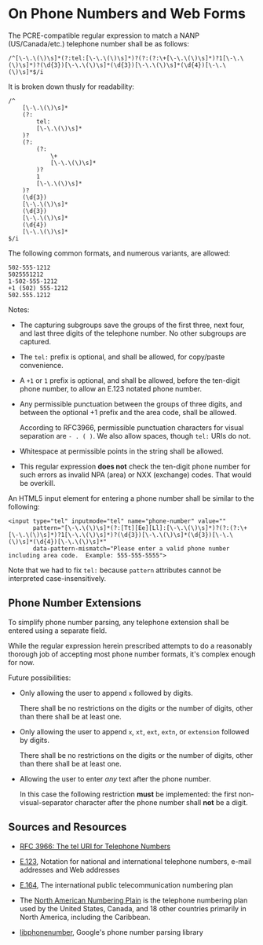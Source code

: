 # On Phone Numbers and Web Forms

The PCRE-compatible regular expression to match a NANP
(US/Canada/etc.) telephone number shall be as follows:

    /^[\-\.\(\)\s]*(?:tel:[\-\.\(\)\s]*)?(?:(?:\+[\-\.\(\)\s]*)?1[\-\.\(\)\s]*)?(\d{3})[\-\.\(\)\s]*(\d{3})[\-\.\(\)\s]*(\d{4})[\-\.\(\)\s]*$/i

It is broken down thusly for readability:

    /^
        [\-\.\(\)\s]*
        (?:
            tel:
            [\-\.\(\)\s]*
        )?
        (?:
            (?:
                \+
                [\-\.\(\)\s]*
            )?
            1
            [\-\.\(\)\s]*
        )?
        (\d{3})
        [\-\.\(\)\s]*
        (\d{3})
        [\-\.\(\)\s]*
        (\d{4})
        [\-\.\(\)\s]*
    $/i

The following common formats, and numerous variants, are allowed:

    502-555-1212
    5025551212
    1-502-555-1212
    +1 (502) 555-1212
    502.555.1212

Notes:

-   The capturing subgroups save the groups of the first three, next
    four, and last three digits of the telephone number.  No other
    subgroups are captured.

-   The `tel:` prefix is optional, and shall be allowed, for
    copy/paste convenience.

-   A `+1` or `1` prefix is optional, and shall be allowed, before the
    ten-digit phone number, to allow an E.123 notated phone number.

-   Any permissible punctuation between the groups of three digits,
    and between the optional +1 prefix and the area code, shall be
    allowed.

    According to RFC3966, permissible punctuation characters for
    visual separation are `- . ( )`.  We also allow spaces, though
    `tel:` URIs do not.

-   Whitespace at permissible points in the string shall be allowed.

-   This regular expression **does not** check the ten-digit phone
    number for such errors as invalid NPA (area) or NXX (exchange)
    codes.  That would be overkill.

An HTML5 input element for entering a phone number shall be similar to
the following:

    <input type="tel" inputmode="tel" name="phone-number" value=""
           pattern="[\-\.\(\)\s]*(?:[Tt][Ee][Ll]:[\-\.\(\)\s]*)?(?:(?:\+[\-\.\(\)\s]*)?1[\-\.\(\)\s]*)?(\d{3})[\-\.\(\)\s]*(\d{3})[\-\.\(\)\s]*(\d{4})[\-\.\(\)\s]*"
           data-pattern-mismatch="Please enter a valid phone number including area code.  Example: 555-555-5555">

Note that we had to fix `tel:` because `pattern` attributes cannot be
interpreted case-insensitively.

## Phone Number Extensions

To simplify phone number parsing, any telephone extension shall be
entered using a separate field.

While the regular expression herein prescribed attempts to do a
reasonably thorough job of accepting most phone number formats, it's
complex enough for now.

Future possibilities:

-   Only allowing the user to append `x` followed by digits.

    There shall be no restrictions on the digits or the number of
    digits, other than there shall be at least one.

-   Only allowing the user to append `x`, `xt`, `ext`, `extn`, or
    `extension` followed by digits.

    There shall be no restrictions on the digits or the number of
    digits, other than there shall be at least one.

-   Allowing the user to enter *any* text after the phone number.

    In this case the following restriction **must** be implemented:
    the first non-visual-separator character after the phone number
    shall **not** be a digit.

## Sources and Resources

-   [RFC 3966: The tel URI for Telephone Numbers](https://tools.ietf.org/html/rfc3966)

-   [E.123](https://en.wikipedia.org/wiki/E.123), Notation for national and international telephone numbers, e-mail addresses and Web addresses

-   [E.164](https://en.wikipedia.org/wiki/E.164), The international public telecommunication numbering plan

-   The
    [North American Numbering Plain](https://en.wikipedia.org/wiki/North_American_Numbering_Plan) is
    the telephone numbering plan used by the United States, Canada,
    and 18 other countries primarily in North America, including the
    Caribbean.

-   [libphonenumber](https://github.com/googlei18n/libphonenumber),
    Google's phone number parsing library
